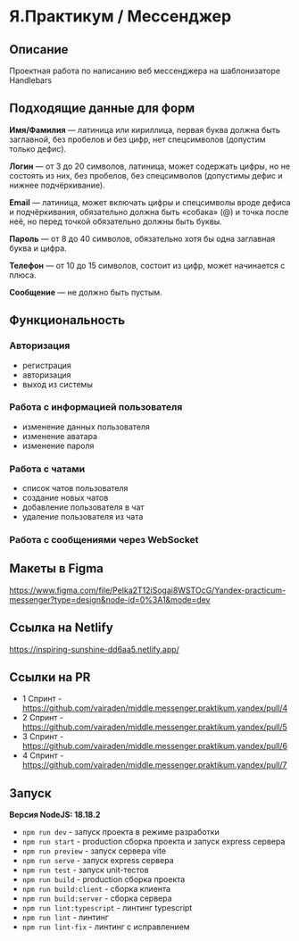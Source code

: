 # Я.Практикум / Мессенджер

## Описание
Проектная работа по написанию веб мессенджера на шаблонизаторе Handlebars

## Подходящие данные для форм
**Имя/Фамилия** — латиница или кириллица, первая буква должна быть заглавной, без пробелов и без цифр, нет спецсимволов (допустим только дефис).

**Логин** — от 3 до 20 символов, латиница, может содержать цифры, но не состоять из них, без пробелов, без спецсимволов (допустимы дефис и нижнее подчёркивание).

**Email** — латиница, может включать цифры и спецсимволы вроде дефиса и подчёркивания, обязательно должна быть «собака» (@) и точка после неё, но перед точкой обязательно должны быть буквы.

**Пароль** — от 8 до 40 символов, обязательно хотя бы одна заглавная буква и цифра.

**Телефон** — от 10 до 15 символов, состоит из цифр, может начинается с плюса.

**Сообщение** — не должно быть пустым.

## Функциональность

### Авторизация
- регистрация
- авторизация
- выход из системы

### Работа с информацией пользователя 
- изменение данных пользователя
- изменение аватара 
- изменение пароля

### Работа с чатами 
- список чатов пользователя
- создание новых чатов
- добавление пользователя в чат
- удаление пользователя из чата

### Работа с сообщениями через WebSocket

## Макеты в Figma
https://www.figma.com/file/Pelka2T12iSogai8WSTOcG/Yandex-practicum-messenger?type=design&node-id=0%3A1&mode=dev

## Ссылка на Netlify
https://inspiring-sunshine-dd6aa5.netlify.app/

## Сcылки на PR
- 1 Спринт - https://github.com/vairaden/middle.messenger.praktikum.yandex/pull/4
- 2 Спринт - https://github.com/vairaden/middle.messenger.praktikum.yandex/pull/5
- 3 Спринт - https://github.com/vairaden/middle.messenger.praktikum.yandex/pull/6
- 4 Спринт - https://github.com/vairaden/middle.messenger.praktikum.yandex/pull/7

## Запуск
**Версия NodeJS: 18.18.2**

- `npm run dev` - запуск проекта в режиме разработки
- `npm run start` - production сборка проекта и запуск express сервера
- `npm run preview` - запуск сервера vite
- `npm run serve` - запуск express сервера
- `npm run test` - запуск unit-тестов
- `npm run build` - production сборка проекта
- `npm run build:client` - сборка клиента
- `npm run build:server` - сборка сервера
- `npm run lint:typescript` - линтинг typescript
- `npm run lint` - линтинг
- `npm run lint-fix` - линтинг с исправлением
